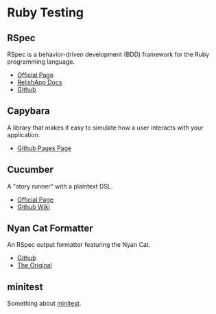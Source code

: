 # Ruby Testing

## RSpec
RSpec is a behavior-driven development (BDD) framework for the Ruby programming language.
- [Official Page](http://rspec.info/)
- [RelishApp Docs](https://relishapp.com/rspec)
- [Github](https://github.com/rspec/rspec)

## Capybara
A library that makes it easy to simulate how a user interacts with your application.
- [Github Pages Page](https://jnicklas.github.io/capybara/)

## Cucumber
A "story runner" with a plaintext DSL.
- [Official Page](https://cukes.info/)
- [Github Wiki](https://github.com/cucumber/cucumber/wiki)

## Nyan Cat Formatter
An RSpec output formatter featuring the Nyan Cat.
- [Github](https://github.com/mattsears/nyan-cat-formatter)
- [The Original](https://www.youtube.com/watch?v=QH2-TGUlwu4)

## minitest
Something about [minitest].


[RSpec]: http://rspec.info/
[minitest]: https://github.com/seattlerb/minitest
